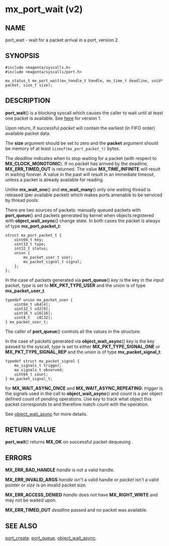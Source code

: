 # mx_port_wait  (v2)

## NAME

port_wait - wait for a packet arrival in a port, version 2.

## SYNOPSIS

```
#include <magenta/syscalls.h>
#include <magenta/syscalls/port.h>

mx_status_t mx_port_wait(mx_handle_t handle, mx_time_t deadline, void* packet, size_t size);
```

## DESCRIPTION

**port_wait**() is a blocking syscall which causes the caller to wait until at least
one packet is available. See [here](port_wait.md) for version 1.

Upon return, if successful *packet* will contain the earliest (in FIFO order)
available packet data.

The **size** argument should be set to zero and the **packet** argument should be memory of at
least ```sizeof(mx_port_packet_t)``` bytes.

The *deadline* indicates when to stop waiting for a packet (with respect to
**MX_CLOCK_MONOTONIC**).  If no packet has arrived by the deadline,
**MX_ERR_TIMED_OUT** is returned.  The value **MX_TIME_INFINITE** will
result in waiting forever.  A value in the past will result in an immediate
timeout, unless a packet is already available for reading.

Unlike **mx_wait_one**() and **mx_wait_many**() only one waiting thread is
released (per available packet) which makes ports amenable to be serviced
by thread pools.

There are two sources of packets: manually queued packets with **port_queue**() and packets
generated by kernel when objects registered with **object_wait_async**() change state. In both
cases the packet is always of type **mx_port_packet_t**:

```
struct mx_port_packet_t {
    uint64_t key;
    uint32_t type;
    int32_t status;
    union {
        mx_packet_user_t user;
        mx_packet_signal_t signal;
    };
};
```

In the case of packets generated via **port_queue**() *key* is the key in the
input packet, *type* is set to **MX_PKT_TYPE_USER** and the union is of type **mx_packet_user_t**.

```
typedef union mx_packet_user {
    uint64_t u64[4];
    uint32_t u32[8];
    uint16_t u16[16];
    uint8_t   c8[32];
} mx_packet_user_t;
```

The caller of **port_queue**() controls all the values in the structure.

In the case of packets generated via **object_wait_async**() *key* is the key passed to the
syscall, *type* is set to either **MX_PKT_TYPE_SIGNAL_ONE** or **MX_PKT_TYPE_SIGNAL_REP**
and the union is of type **mx_packet_signal_t**:

```
typedef struct mx_packet_signal {
    mx_signals_t trigger;
    mx_signals_t observed;
    uint64_t count;
} mx_packet_signal_t;
```

for **MX_WAIT_ASYNC_ONCE** and **MX_WAIT_ASYNC_REPEATING**: *trigger* is the signals
used in the call to **object_wait_async**() and *count* is a per object defined count
of pending operations. Use *key* to track what object this packet corresponds to and
therefore match *count* with the operation.

See [object_wait_async](object_wait_async.md) for more details.

## RETURN VALUE

**port_wait**() returns **MX_OK** on successful packet dequeuing .

## ERRORS

**MX_ERR_BAD_HANDLE** *handle* is not a valid handle.

**MX_ERR_INVALID_ARGS** *handle* isn't a valid handle or *packet* isn't a valid
pointer or *size* is an invalid packet size.

**MX_ERR_ACCESS_DENIED** *handle* does not have **MX_RIGHT_WRITE** and may
not be waited upon.

**MX_ERR_TIMED_OUT** *deadline* passed and no packet was available.

## SEE ALSO

[port_create](port_create.md).
[port_queue](port_queue.md).
[object_wait_async](object_wait_async.md).
